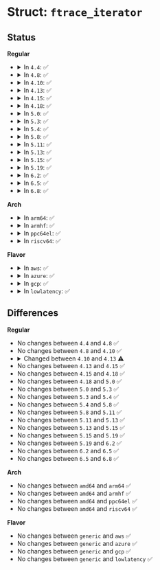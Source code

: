 # Struct: <code>ftrace_iterator</code>

## Status
<b>Regular</b>
<ul>
<li>
<details>
<summary>In <code>4.4</code>: ✅</summary>

```c
struct ftrace_iterator {
    loff_t pos;
    loff_t func_pos;
    struct ftrace_page *pg;
    struct dyn_ftrace *func;
    struct ftrace_func_probe *probe;
    struct trace_parser parser;
    struct ftrace_hash *hash;
    struct ftrace_ops *ops;
    int hidx;
    int idx;
    unsigned int flags;
};
```
</details>
</li>
<li>
<details>
<summary>In <code>4.8</code>: ✅</summary>

```c
struct ftrace_iterator {
    loff_t pos;
    loff_t func_pos;
    struct ftrace_page *pg;
    struct dyn_ftrace *func;
    struct ftrace_func_probe *probe;
    struct trace_parser parser;
    struct ftrace_hash *hash;
    struct ftrace_ops *ops;
    int hidx;
    int idx;
    unsigned int flags;
};
```
</details>
</li>
<li>
<details>
<summary>In <code>4.10</code>: ✅</summary>

```c
struct ftrace_iterator {
    loff_t pos;
    loff_t func_pos;
    struct ftrace_page *pg;
    struct dyn_ftrace *func;
    struct ftrace_func_probe *probe;
    struct trace_parser parser;
    struct ftrace_hash *hash;
    struct ftrace_ops *ops;
    int hidx;
    int idx;
    unsigned int flags;
};
```
</details>
</li>
<li>
<details>
<summary>In <code>4.13</code>: ✅</summary>

```c
struct ftrace_iterator {
    loff_t pos;
    loff_t func_pos;
    loff_t mod_pos;
    struct ftrace_page *pg;
    struct dyn_ftrace *func;
    struct ftrace_func_probe *probe;
    struct ftrace_func_entry *probe_entry;
    struct trace_parser parser;
    struct ftrace_hash *hash;
    struct ftrace_ops *ops;
    struct trace_array *tr;
    struct list_head *mod_list;
    int pidx;
    int idx;
    unsigned int flags;
};
```
</details>
</li>
<li>
<details>
<summary>In <code>4.15</code>: ✅</summary>

```c
struct ftrace_iterator {
    loff_t pos;
    loff_t func_pos;
    loff_t mod_pos;
    struct ftrace_page *pg;
    struct dyn_ftrace *func;
    struct ftrace_func_probe *probe;
    struct ftrace_func_entry *probe_entry;
    struct trace_parser parser;
    struct ftrace_hash *hash;
    struct ftrace_ops *ops;
    struct trace_array *tr;
    struct list_head *mod_list;
    int pidx;
    int idx;
    unsigned int flags;
};
```
</details>
</li>
<li>
<details>
<summary>In <code>4.18</code>: ✅</summary>

```c
struct ftrace_iterator {
    loff_t pos;
    loff_t func_pos;
    loff_t mod_pos;
    struct ftrace_page *pg;
    struct dyn_ftrace *func;
    struct ftrace_func_probe *probe;
    struct ftrace_func_entry *probe_entry;
    struct trace_parser parser;
    struct ftrace_hash *hash;
    struct ftrace_ops *ops;
    struct trace_array *tr;
    struct list_head *mod_list;
    int pidx;
    int idx;
    unsigned int flags;
};
```
</details>
</li>
<li>
<details>
<summary>In <code>5.0</code>: ✅</summary>

```c
struct ftrace_iterator {
    loff_t pos;
    loff_t func_pos;
    loff_t mod_pos;
    struct ftrace_page *pg;
    struct dyn_ftrace *func;
    struct ftrace_func_probe *probe;
    struct ftrace_func_entry *probe_entry;
    struct trace_parser parser;
    struct ftrace_hash *hash;
    struct ftrace_ops *ops;
    struct trace_array *tr;
    struct list_head *mod_list;
    int pidx;
    int idx;
    unsigned int flags;
};
```
</details>
</li>
<li>
<details>
<summary>In <code>5.3</code>: ✅</summary>

```c
struct ftrace_iterator {
    loff_t pos;
    loff_t func_pos;
    loff_t mod_pos;
    struct ftrace_page *pg;
    struct dyn_ftrace *func;
    struct ftrace_func_probe *probe;
    struct ftrace_func_entry *probe_entry;
    struct trace_parser parser;
    struct ftrace_hash *hash;
    struct ftrace_ops *ops;
    struct trace_array *tr;
    struct list_head *mod_list;
    int pidx;
    int idx;
    unsigned int flags;
};
```
</details>
</li>
<li>
<details>
<summary>In <code>5.4</code>: ✅</summary>

```c
struct ftrace_iterator {
    loff_t pos;
    loff_t func_pos;
    loff_t mod_pos;
    struct ftrace_page *pg;
    struct dyn_ftrace *func;
    struct ftrace_func_probe *probe;
    struct ftrace_func_entry *probe_entry;
    struct trace_parser parser;
    struct ftrace_hash *hash;
    struct ftrace_ops *ops;
    struct trace_array *tr;
    struct list_head *mod_list;
    int pidx;
    int idx;
    unsigned int flags;
};
```
</details>
</li>
<li>
<details>
<summary>In <code>5.8</code>: ✅</summary>

```c
struct ftrace_iterator {
    loff_t pos;
    loff_t func_pos;
    loff_t mod_pos;
    struct ftrace_page *pg;
    struct dyn_ftrace *func;
    struct ftrace_func_probe *probe;
    struct ftrace_func_entry *probe_entry;
    struct trace_parser parser;
    struct ftrace_hash *hash;
    struct ftrace_ops *ops;
    struct trace_array *tr;
    struct list_head *mod_list;
    int pidx;
    int idx;
    unsigned int flags;
};
```
</details>
</li>
<li>
<details>
<summary>In <code>5.11</code>: ✅</summary>

```c
struct ftrace_iterator {
    loff_t pos;
    loff_t func_pos;
    loff_t mod_pos;
    struct ftrace_page *pg;
    struct dyn_ftrace *func;
    struct ftrace_func_probe *probe;
    struct ftrace_func_entry *probe_entry;
    struct trace_parser parser;
    struct ftrace_hash *hash;
    struct ftrace_ops *ops;
    struct trace_array *tr;
    struct list_head *mod_list;
    int pidx;
    int idx;
    unsigned int flags;
};
```
</details>
</li>
<li>
<details>
<summary>In <code>5.13</code>: ✅</summary>

```c
struct ftrace_iterator {
    loff_t pos;
    loff_t func_pos;
    loff_t mod_pos;
    struct ftrace_page *pg;
    struct dyn_ftrace *func;
    struct ftrace_func_probe *probe;
    struct ftrace_func_entry *probe_entry;
    struct trace_parser parser;
    struct ftrace_hash *hash;
    struct ftrace_ops *ops;
    struct trace_array *tr;
    struct list_head *mod_list;
    int pidx;
    int idx;
    unsigned int flags;
};
```
</details>
</li>
<li>
<details>
<summary>In <code>5.15</code>: ✅</summary>

```c
struct ftrace_iterator {
    loff_t pos;
    loff_t func_pos;
    loff_t mod_pos;
    struct ftrace_page *pg;
    struct dyn_ftrace *func;
    struct ftrace_func_probe *probe;
    struct ftrace_func_entry *probe_entry;
    struct trace_parser parser;
    struct ftrace_hash *hash;
    struct ftrace_ops *ops;
    struct trace_array *tr;
    struct list_head *mod_list;
    int pidx;
    int idx;
    unsigned int flags;
};
```
</details>
</li>
<li>
<details>
<summary>In <code>5.19</code>: ✅</summary>

```c
struct ftrace_iterator {
    loff_t pos;
    loff_t func_pos;
    loff_t mod_pos;
    struct ftrace_page *pg;
    struct dyn_ftrace *func;
    struct ftrace_func_probe *probe;
    struct ftrace_func_entry *probe_entry;
    struct trace_parser parser;
    struct ftrace_hash *hash;
    struct ftrace_ops *ops;
    struct trace_array *tr;
    struct list_head *mod_list;
    int pidx;
    int idx;
    unsigned int flags;
};
```
</details>
</li>
<li>
<details>
<summary>In <code>6.2</code>: ✅</summary>

```c
struct ftrace_iterator {
    loff_t pos;
    loff_t func_pos;
    loff_t mod_pos;
    struct ftrace_page *pg;
    struct dyn_ftrace *func;
    struct ftrace_func_probe *probe;
    struct ftrace_func_entry *probe_entry;
    struct trace_parser parser;
    struct ftrace_hash *hash;
    struct ftrace_ops *ops;
    struct trace_array *tr;
    struct list_head *mod_list;
    int pidx;
    int idx;
    unsigned int flags;
};
```
</details>
</li>
<li>
<details>
<summary>In <code>6.5</code>: ✅</summary>

```c
struct ftrace_iterator {
    loff_t pos;
    loff_t func_pos;
    loff_t mod_pos;
    struct ftrace_page *pg;
    struct dyn_ftrace *func;
    struct ftrace_func_probe *probe;
    struct ftrace_func_entry *probe_entry;
    struct trace_parser parser;
    struct ftrace_hash *hash;
    struct ftrace_ops *ops;
    struct trace_array *tr;
    struct list_head *mod_list;
    int pidx;
    int idx;
    unsigned int flags;
};
```
</details>
</li>
<li>
<details>
<summary>In <code>6.8</code>: ✅</summary>

```c
struct ftrace_iterator {
    loff_t pos;
    loff_t func_pos;
    loff_t mod_pos;
    struct ftrace_page *pg;
    struct dyn_ftrace *func;
    struct ftrace_func_probe *probe;
    struct ftrace_func_entry *probe_entry;
    struct trace_parser parser;
    struct ftrace_hash *hash;
    struct ftrace_ops *ops;
    struct trace_array *tr;
    struct list_head *mod_list;
    int pidx;
    int idx;
    unsigned int flags;
};
```
</details>
</li>
</ul>
<b>Arch</b>
<ul>
<li>
<details>
<summary>In <code>arm64</code>: ✅</summary>

```c
struct ftrace_iterator {
    loff_t pos;
    loff_t func_pos;
    loff_t mod_pos;
    struct ftrace_page *pg;
    struct dyn_ftrace *func;
    struct ftrace_func_probe *probe;
    struct ftrace_func_entry *probe_entry;
    struct trace_parser parser;
    struct ftrace_hash *hash;
    struct ftrace_ops *ops;
    struct trace_array *tr;
    struct list_head *mod_list;
    int pidx;
    int idx;
    unsigned int flags;
};
```
</details>
</li>
<li>
<details>
<summary>In <code>armhf</code>: ✅</summary>

```c
struct ftrace_iterator {
    loff_t pos;
    loff_t func_pos;
    loff_t mod_pos;
    struct ftrace_page *pg;
    struct dyn_ftrace *func;
    struct ftrace_func_probe *probe;
    struct ftrace_func_entry *probe_entry;
    struct trace_parser parser;
    struct ftrace_hash *hash;
    struct ftrace_ops *ops;
    struct trace_array *tr;
    struct list_head *mod_list;
    int pidx;
    int idx;
    unsigned int flags;
};
```
</details>
</li>
<li>
<details>
<summary>In <code>ppc64el</code>: ✅</summary>

```c
struct ftrace_iterator {
    loff_t pos;
    loff_t func_pos;
    loff_t mod_pos;
    struct ftrace_page *pg;
    struct dyn_ftrace *func;
    struct ftrace_func_probe *probe;
    struct ftrace_func_entry *probe_entry;
    struct trace_parser parser;
    struct ftrace_hash *hash;
    struct ftrace_ops *ops;
    struct trace_array *tr;
    struct list_head *mod_list;
    int pidx;
    int idx;
    unsigned int flags;
};
```
</details>
</li>
<li>
<details>
<summary>In <code>riscv64</code>: ✅</summary>

```c
struct ftrace_iterator {
    loff_t pos;
    loff_t func_pos;
    loff_t mod_pos;
    struct ftrace_page *pg;
    struct dyn_ftrace *func;
    struct ftrace_func_probe *probe;
    struct ftrace_func_entry *probe_entry;
    struct trace_parser parser;
    struct ftrace_hash *hash;
    struct ftrace_ops *ops;
    struct trace_array *tr;
    struct list_head *mod_list;
    int pidx;
    int idx;
    unsigned int flags;
};
```
</details>
</li>
</ul>
<b>Flavor</b>
<ul>
<li>
<details>
<summary>In <code>aws</code>: ✅</summary>

```c
struct ftrace_iterator {
    loff_t pos;
    loff_t func_pos;
    loff_t mod_pos;
    struct ftrace_page *pg;
    struct dyn_ftrace *func;
    struct ftrace_func_probe *probe;
    struct ftrace_func_entry *probe_entry;
    struct trace_parser parser;
    struct ftrace_hash *hash;
    struct ftrace_ops *ops;
    struct trace_array *tr;
    struct list_head *mod_list;
    int pidx;
    int idx;
    unsigned int flags;
};
```
</details>
</li>
<li>
<details>
<summary>In <code>azure</code>: ✅</summary>

```c
struct ftrace_iterator {
    loff_t pos;
    loff_t func_pos;
    loff_t mod_pos;
    struct ftrace_page *pg;
    struct dyn_ftrace *func;
    struct ftrace_func_probe *probe;
    struct ftrace_func_entry *probe_entry;
    struct trace_parser parser;
    struct ftrace_hash *hash;
    struct ftrace_ops *ops;
    struct trace_array *tr;
    struct list_head *mod_list;
    int pidx;
    int idx;
    unsigned int flags;
};
```
</details>
</li>
<li>
<details>
<summary>In <code>gcp</code>: ✅</summary>

```c
struct ftrace_iterator {
    loff_t pos;
    loff_t func_pos;
    loff_t mod_pos;
    struct ftrace_page *pg;
    struct dyn_ftrace *func;
    struct ftrace_func_probe *probe;
    struct ftrace_func_entry *probe_entry;
    struct trace_parser parser;
    struct ftrace_hash *hash;
    struct ftrace_ops *ops;
    struct trace_array *tr;
    struct list_head *mod_list;
    int pidx;
    int idx;
    unsigned int flags;
};
```
</details>
</li>
<li>
<details>
<summary>In <code>lowlatency</code>: ✅</summary>

```c
struct ftrace_iterator {
    loff_t pos;
    loff_t func_pos;
    loff_t mod_pos;
    struct ftrace_page *pg;
    struct dyn_ftrace *func;
    struct ftrace_func_probe *probe;
    struct ftrace_func_entry *probe_entry;
    struct trace_parser parser;
    struct ftrace_hash *hash;
    struct ftrace_ops *ops;
    struct trace_array *tr;
    struct list_head *mod_list;
    int pidx;
    int idx;
    unsigned int flags;
};
```
</details>
</li>
</ul>

## Differences
<b>Regular</b>
<ul>
<li>
No changes between <code>4.4</code> and <code>4.8</code> ✅
</li>
<li>
No changes between <code>4.8</code> and <code>4.10</code> ✅
</li>
<li>
<details>
<summary>Changed between <code>4.10</code> and <code>4.13</code> ⚠️</summary>
<ul>
<li>
<b>Field added. </b>
<code>loff_t mod_pos</code>
</li>
<li>
<b>Field added. </b>
<code>struct ftrace_func_entry *probe_entry</code>
</li>
<li>
<b>Field added. </b>
<code>struct trace_array *tr</code>
</li>
<li>
<b>Field added. </b>
<code>struct list_head *mod_list</code>
</li>
<li>
<b>Field added. </b>
<code>int pidx</code>
</li>
<li>
<b>Field removed. </b>
<code>int hidx</code>
</li>
</ul>
</details>
</li>
<li>
No changes between <code>4.13</code> and <code>4.15</code> ✅
</li>
<li>
No changes between <code>4.15</code> and <code>4.18</code> ✅
</li>
<li>
No changes between <code>4.18</code> and <code>5.0</code> ✅
</li>
<li>
No changes between <code>5.0</code> and <code>5.3</code> ✅
</li>
<li>
No changes between <code>5.3</code> and <code>5.4</code> ✅
</li>
<li>
No changes between <code>5.4</code> and <code>5.8</code> ✅
</li>
<li>
No changes between <code>5.8</code> and <code>5.11</code> ✅
</li>
<li>
No changes between <code>5.11</code> and <code>5.13</code> ✅
</li>
<li>
No changes between <code>5.13</code> and <code>5.15</code> ✅
</li>
<li>
No changes between <code>5.15</code> and <code>5.19</code> ✅
</li>
<li>
No changes between <code>5.19</code> and <code>6.2</code> ✅
</li>
<li>
No changes between <code>6.2</code> and <code>6.5</code> ✅
</li>
<li>
No changes between <code>6.5</code> and <code>6.8</code> ✅
</li>
</ul>
<b>Arch</b>
<ul>
<li>
No changes between <code>amd64</code> and <code>arm64</code> ✅
</li>
<li>
No changes between <code>amd64</code> and <code>armhf</code> ✅
</li>
<li>
No changes between <code>amd64</code> and <code>ppc64el</code> ✅
</li>
<li>
No changes between <code>amd64</code> and <code>riscv64</code> ✅
</li>
</ul>
<b>Flavor</b>
<ul>
<li>
No changes between <code>generic</code> and <code>aws</code> ✅
</li>
<li>
No changes between <code>generic</code> and <code>azure</code> ✅
</li>
<li>
No changes between <code>generic</code> and <code>gcp</code> ✅
</li>
<li>
No changes between <code>generic</code> and <code>lowlatency</code> ✅
</li>
</ul>
